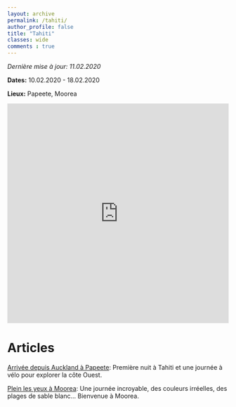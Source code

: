 ```yaml
---
layout: archive
permalink: /tahiti/
author_profile: false
title: "Tahiti"
classes: wide
comments : true
---
```


*Dernière mise à jour: 11.02.2020*

**Dates:** 10.02.2020 - 18.02.2020

**Lieux:** Papeete, Moorea

<iframe src="https://www.google.com/maps/d/u/0/embed?mid=1ltRXr4jyZQAt40CBPe6fOnfAycXEPX3H" width="100%" height="500" frameBorder="0"></iframe>

<br>

# Articles

[Arrivée depuis Auckland à Papeete](https://maelfabien.github.io/tahiti_0/): Première nuit à Tahiti et une journée à vélo pour explorer la côte Ouest.

[Plein les yeux à Moorea](https://maelfabien.github.io/tahiti_1/): Une journée incroyable, des couleurs irréelles, des plages de sable blanc... Bienvenue à Moorea.



